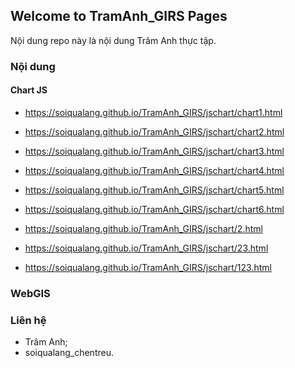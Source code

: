 ## Welcome to TramAnh_GIRS Pages

Nội dung repo này là nội dung Trâm Anh thực tập.

### Nội dung

#### Chart JS

* <a href="https://soiqualang.github.io/TramAnh_GIRS/jschart/chart1.html">https://soiqualang.github.io/TramAnh_GIRS/jschart/chart1.html</a>
* <a href="https://soiqualang.github.io/TramAnh_GIRS/jschart/chart2.html">https://soiqualang.github.io/TramAnh_GIRS/jschart/chart2.html</a>
* <a href="https://soiqualang.github.io/TramAnh_GIRS/jschart/chart3.html">https://soiqualang.github.io/TramAnh_GIRS/jschart/chart3.html</a>
* <a href="https://soiqualang.github.io/TramAnh_GIRS/jschart/chart4.html">https://soiqualang.github.io/TramAnh_GIRS/jschart/chart4.html</a>
* <a href="https://soiqualang.github.io/TramAnh_GIRS/jschart/chart5.html">https://soiqualang.github.io/TramAnh_GIRS/jschart/chart5.html</a>
* <a href="https://soiqualang.github.io/TramAnh_GIRS/jschart/chart6.html">https://soiqualang.github.io/TramAnh_GIRS/jschart/chart6.html</a>

* <a href="https://soiqualang.github.io/TramAnh_GIRS/jschart/2.html">https://soiqualang.github.io/TramAnh_GIRS/jschart/2.html</a>
* <a href="https://soiqualang.github.io/TramAnh_GIRS/jschart/23.html">https://soiqualang.github.io/TramAnh_GIRS/jschart/23.html</a>
* <a href="https://soiqualang.github.io/TramAnh_GIRS/jschart/123.html">https://soiqualang.github.io/TramAnh_GIRS/jschart/123.html</a>

### WebGIS


### Liên hệ

* Trâm Anh;
* soiqualang_chentreu.
